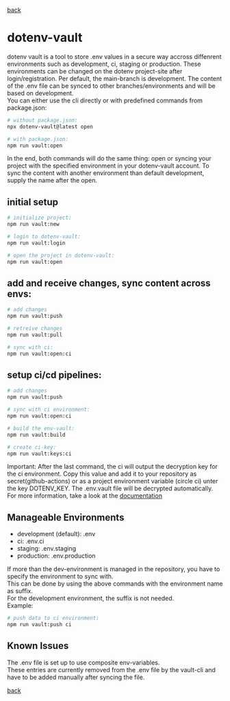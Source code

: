 [back](../README.md)
# dotenv-vault
dotenv vault is a tool to store .env values in a secure way accross diffenrent environments such as development, ci, staging or production. These environments can be changed on the dotenv project-site after login/registration. Per default, the main-branch is development. The content of the .env file can be synced to other branches/environments and will be based on development.  
You can either use the cli directly or with predefined commands from package.json:
```bash
# without package.json:
npx dotenv-vault@latest open

# with package.json:
npm run vault:open
```
In the end, both commands will do the same thing: open or syncing your project with the specified environment in your dotenv-vault account. To sync the content with another environment than default development, supply the name after the open.

## initial setup
```bash
# initialize project:
npm run vault:new
```
```bash
# login to dotenv-vault:
npm run vault:login
```
```bash
# open the project in dotenv-vault:
npm run vault:open
```

## add and receive changes, sync content across envs:
```bash
# add changes
npm run vault:push
```
```bash
# retreive changes
npm run vault:pull
```
```bash
# sync with ci:
npm run vault:open:ci
```
  
## setup ci/cd pipelines:
```bash
# add changes
npm run vault:push
```
```bash
# sync with ci environment:
npm run vault:open:ci
```
```bash
# build the env-vault:
npm run vault:build
```
```bash
# create ci-key:
npm run vault:keys:ci
```
Important: After the last command, the ci will output the decryption key for the ci environment. Copy this value and add it to your repository as secret(github-actions) or as a project environment variable (circle ci) unter the key DOTENV_KEY. The .env.vault file will be decrypted automatically.  
For more information, take a look at the [documentation](https://www.dotenv.org/docs)  

## Manageable Environments
- development (default): .env
- ci: .env.ci
- staging: .env.staging
- production: .env.production

If more than the dev-environment is managed in the repository, you have to specify the environment to sync with.  
This can be done by using the above commands with the environment name as suffix.  
For the development environment, the suffix is not needed.  
Example:
```bash
# push data to ci environment:
npm run vault:push ci
```

## Known Issues
The .env file is set up to use composite env-variables.  
These entries are currently removed from the .env file by the vault-cli and have to be added manually after syncing the file.

[back](../README.md)